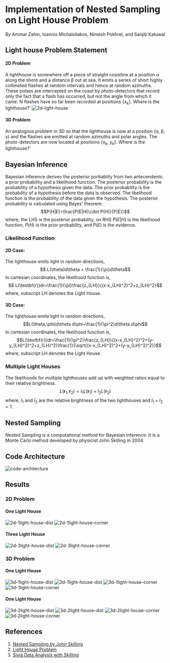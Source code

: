 # Implementation of Nested Sampling on Light House Problem
By Ammar Zahin, Ioannis Michaloliakos, Nimesh Pokhrel, and Sanjib Katuwal

## Light house Problem Statement
#### 2D Problem
A lighthouse is somewhere off a piece of straight coastline at a position α along the shore and a distance β out at sea. It emits a series of short highly collimated flashes at random intervals and hence at random azimuths. These pulses are intercepted on the coast by photo-detectors that record only the fact that a flash has occurred, but not the angle from which it came. N flashes have so far been recorded at positions {x<sub>k</sub>}. Where is the lighthouse?’
![2d-light-house](images/2d_light_house.jpg)

#### 3D Problem
An analogous problem in 3D so that the lighthouse is now at a position (α, β, γ) and the flashes are emitted at random azimuths and polar angles. The photo-detectors are now located at positions {x<sub>k</sub>, y<sub>k</sub>}. Where is the lighthouse?’

## Bayesian Inference
Bayesian inference derives the posterior porbablity from two antecendents: a prior probability and a likelihood function. The posterior probability is the probability of a hypothesis given the data. The prior probability is the probability of a hypothesis before the data is observed. The likelihood function is the probability of the data given the hypothesis. The posterior probability is calculated using Bayes’ theorem:
$$P(H|E)=\frac{P(E|H)\cdot P(H)}{P(E)}$$
where, the LHS is the posterior probability, on RHS $P(E|H)$ is the likelihood function, $P(H)$ is the prior probability, and $P(E)$ is the evidence.
### Likelihood Function
#### 2D Case:
The lighthouse emits light in random directions,
$$ L(\theta)d\theta = \frac{1}{\pi}d\theta$$
In cartesian coordinates, the likelihood function is,
$$ L(\textbf{r})dr=\frac{1}{\pi}\frac{z_{LH}}{(x-x_{LH}^2)^2+z_{LH}^2}$$
where, subscript LH denotes the Light House.
#### 3D Case:
The lighthouse emits light in random directions,
$$L(\theta,\phi)d\theta d\phi=\frac{1}{\pi^2}d\theta d\phi$$
In cartesian coordinates, the likelihood function is,
$$L(\textbf{r})dr=\frac{1}{\pi^2}\frac{z_{LH}}{(x-x_{LH}^2)^2+(y-y_{LH}^2)^2+z_{LH}^2}\frac{1}{\sqrt{(x-x_{LH}^2)^2+(y-y_{LH}^2)^2}}$$
where, subscript LH denotes the Light House.

### Multiple Light Houses
The likelihoods for multiple lighthouses add up with weighted ratios equal to their relative brightness.
$$L(\textbf{r}_1,\textbf{r}_2)=I_1L(\textbf{r}_1)+I_2L(\textbf{r}_2)$$
where, $I_1$ and $I_2$ are the relative brightness of the two lighthouses and $I_1+I_2=1$.


## Nested Sampling
Nested Sampling is a computational method for Bayesian inference. It is a Monte Carlo method developed by physicist John Skilling in 2004.

## Code Architecture
![code-architecture](images/architecture.png)
## Results
### 2D Problem
#### One Light House
![2d-1light-house-dist](images/2D1LHW.png)
![2d-1light-house-corner](images/2D1LHC.png)

#### Three Light House
![2d-3light-house-dist](images/2D3LHW.png)
![2d-3light-house-corner](images/2D3LHC.png)

### 3D Problem
#### One Light House
![3d-1light-house-dist](images/3D1LHD.png)
![3d-1light-house-dist](images/3D1LHW.png)
![3d-1light-house-corner](images/3D1LHC.png)
![3d-1light-house-corner](images/3D1LH3D.png)

#### One Light House
![3d-2light-house-dist](images/3D2LHD.png)
![3d-2light-house-dist](images/3D2LHW.png)
![3d-2light-house-corner](images/3D2LHC.png)
![3d-2light-house-corner](images/3D2LH3D.png)


## References
1. [Nested Sampling by John Skilling](https://projecteuclid.org/journals/bayesian-analysis/volume-1/issue-4/Nested-sampling-for-general-Bayesian-computation/10.1214/06-BA127.full)
2. [Light House Problem](http://www.di.fc.ul.pt/~jpn/r/bugs/lighthouse.html)
3. [Sivia Data Analysis with Skilling](https://www.amazon.com/dp/0198568320)